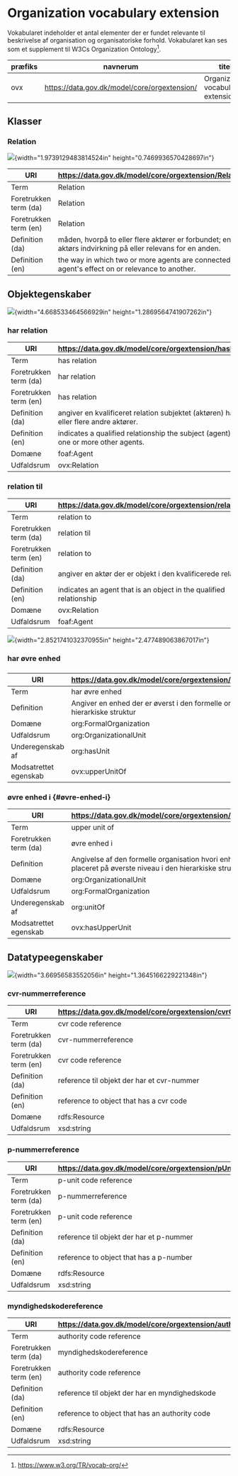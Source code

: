 # Organization vocabulary extension

Vokabularet indeholder et antal elementer der er fundet relevante til
beskrivelse af organisation og organisatoriske forhold. Vokabularet kan
ses som et supplement til W3Cs Organization Ontology[^1].

| **præfiks** | **navnerum**                                 | **titel**                         |
| ----------- | -------------------------------------------- | --------------------------------- |
| ovx         | https://data.gov.dk/model/core/orgextension/ | Organization vocabulary extension |

## Klasser

### Relation

![](media/image1.emf){width="1.9739129483814524in"
height="0.7469936570428697in"}

| URI                   | https://data.gov.dk/model/core/orgextension/Relation                                                     |
| --------------------- | -------------------------------------------------------------------------------------------------------- |
| Term                  | Relation                                                                                                 |
| Foretrukken term (da) | Relation                                                                                                 |
| Foretrukken term (en) | Relation                                                                                                 |
| Definition (da)       | måden, hvorpå to eller flere aktører er forbundet; en aktørs indvirkning på eller relevans for en anden. |
| Definition (en)       | the way in which two or more agents are connected; an agent\'s effect on or relevance to another.        |

## Objektegenskaber

![](media/image2.emf){width="4.668533464566929in"
height="1.2869564741907262in"}

### har relation

| URI                   | https://data.gov.dk/model/core/orgextension/hasRelation                                    |
| --------------------- | ------------------------------------------------------------------------------------------ |
| Term                  | has relation                                                                               |
| Foretrukken term (da) | har relation                                                                               |
| Foretrukken term (en) | has relation                                                                               |
| Definition (da)       | angiver en kvalificeret relation subjektet (aktøren) har til en eller flere andre aktører. |
| Definition (en)       | indicates a qualified relationship the subject (agent) has to one or more other agents.    |
| Domæne                | foaf:Agent                                                                                 |
| Udfaldsrum            | ovx:Relation                                                                               |

### relation til

| URI                   | https://data.gov.dk/model/core/orgextension/relationTo             |
| --------------------- | ------------------------------------------------------------------ |
| Term                  | relation to                                                        |
| Foretrukken term (da) | relation til                                                       |
| Foretrukken term (en) | relation to                                                        |
| Definition (da)       | angiver en aktør der er objekt i den kvalificerede relation        |
| Definition (en)       | indicates an agent that is an object in the qualified relationship |
| Domæne                | ovx:Relation                                                       |
| Udfaldsrum            | foaf:Agent                                                         |

![](media/image3.emf){width="2.8521741032370955in"
height="2.477489063867017in"}

### har øvre enhed

##### 

| URI                   | https://data.gov.dk/model/core/orgextension/hasUpperUnit                         |
| --------------------- | -------------------------------------------------------------------------------- |
| Term                  | har øvre enhed                                                                   |
| Definition            | Angiver en enhed der er øverst i den formelle organisations hierarkiske struktur |
| Domæne                | org:FormalOrganization                                                           |
| Udfaldsrum            | org:OrganizationalUnit                                                           |
| Underegenskab af      | org:hasUnit                                                                      |
| Modsatrettet egenskab | ovx:upperUnitOf                                                                  |

### øvre enhed i  {#øvre-enhed-i}

| URI                   | https://data.gov.dk/model/core/orgextension/upperUnitOf                                                        |
| --------------------- | -------------------------------------------------------------------------------------------------------------- |
| Term                  | upper unit of                                                                                                  |
| Foretrukken term (da) | øvre enhed i                                                                                                   |
| Definition            | Angivelse af den formelle organisation hvori enheden er placeret på øverste niveau i den hierarkiske struktur. |
| Domæne                | org:OrganizationalUnit                                                                                         |
| Udfaldsrum            | org:FormalOrganization                                                                                         |
| Underegenskab af      | org:unitOf                                                                                                     |
| Modsatrettet egenskab | ovx:hasUpperUnit                                                                                               |

## Datatypeegenskaber

![](media/image4.emf){width="3.66956583552056in"
height="1.3645166229221348in"}

### cvr-nummerreference

| URI                   | https://data.gov.dk/model/core/orgextension/cvrCodeReference |
| --------------------- | ------------------------------------------------------------ |
| Term                  | cvr code reference                                           |
| Foretrukken term (da) | cvr-nummerreference                                          |
| Foretrukken term (en) | cvr code reference                                           |
| Definition (da)       | reference til objekt der har et cvr-nummer                   |
| Definition (en)       | reference to object that has a cvr code                      |
| Domæne                | rdfs:Resource                                                |
| Udfaldsrum            | xsd:string                                                   |

### p-nummerreference

| URI                   | https://data.gov.dk/model/core/orgextension/pUnitCodeReference |
| --------------------- | -------------------------------------------------------------- |
| Term                  | p-unit code reference                                          |
| Foretrukken term (da) | p-nummerreference                                              |
| Foretrukken term (en) | p-unit code reference                                          |
| Definition (da)       | reference til objekt der har et p-nummer                       |
| Definition (en)       | reference to object that has a p-number                        |
| Domæne                | rdfs:Resource                                                  |
| Udfaldsrum            | xsd:string                                                     |

### myndighedskodereference

| URI                   | https://data.gov.dk/model/core/orgextension/authCodeReference |
| --------------------- | ------------------------------------------------------------- |
| Term                  | authority code reference                                      |
| Foretrukken term (da) | myndighedskodereference                                       |
| Foretrukken term (en) | authority code reference                                      |
| Definition (da)       | reference til objekt der har en myndighedskode                |
| Definition (en)       | reference to object that has an authority code                |
| Domæne                | rdfs:Resource                                                 |
| Udfaldsrum            | xsd:string                                                    |

[^1]: <https://www.w3.org/TR/vocab-org/>

